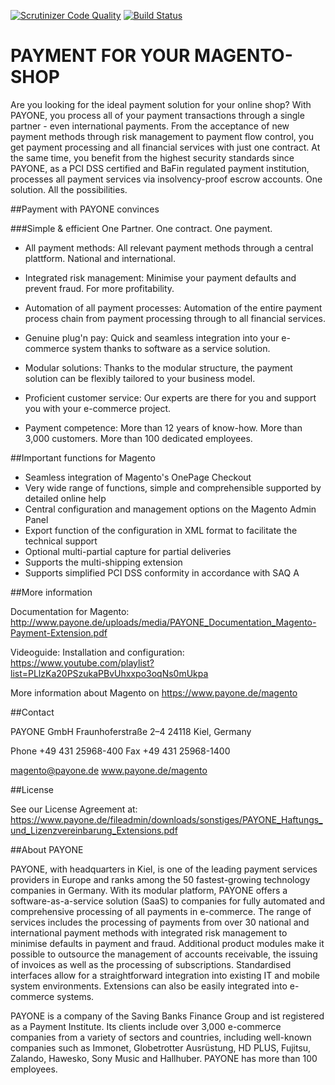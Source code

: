 [![Scrutinizer Code Quality](https://scrutinizer-ci.com/g/fjbender/magento-1/badges/quality-score.png?b=master)](https://scrutinizer-ci.com/g/fjbender/magento-1/?branch=master)
[![Build Status](https://travis-ci.org/fjbender/magento-1.svg?branch=master)](https://travis-ci.org/fjbender/magento-1)

# PAYMENT FOR YOUR MAGENTO-SHOP

Are you looking for the ideal payment solution for your online shop?
With PAYONE, you process all of your payment transactions through a single partner - even international payments. From the acceptance of new payment methods through risk management to payment flow control, you get payment processing and all financial services with just one contract. At the same time, you benefit from the highest security standards since PAYONE, as a PCI DSS certified and BaFin regulated payment institution, processes all payment services via insolvency-proof escrow accounts. One solution. All the possibilities.

##Payment with PAYONE convinces


###Simple & efficient
One Partner. One contract. One payment.

* All payment methods: 
All relevant payment methods through a central plattform. National and international.

* Integrated risk management: 
Minimise your payment defaults and prevent fraud. For more profitability.

* Automation of all payment processes: 
Automation of the entire payment process chain from payment processing through to all financial services.

* Genuine plug'n pay: 
Quick and seamless integration into your e-commerce system thanks to software as a service solution.

* Modular solutions: 
Thanks to the modular structure, the payment solution can be flexibly tailored to your business model.

* Proficient customer service: 
Our experts are there for you and support you with your e-commerce project.

* Payment competence: 
More than 12 years of know-how. More than 3,000 customers. More than 100 dedicated employees. 



##Important functions for Magento

* Seamless integration of Magento's OnePage Checkout
* Very wide range of functions, simple and comprehensible supported by detailed online help
* Central configuration and management options on the Magento Admin Panel
* Export function of the configuration in XML format to facilitate the technical support
* Optional multi-partial capture for partial deliveries
* Supports the multi-shipping extension
* Supports simplified PCI DSS conformity in accordance with SAQ A



##More information

Documentation for Magento: http://www.payone.de/uploads/media/PAYONE_Documentation_Magento-Payment-Extension.pdf

Videoguide: Installation and configuration: https://www.youtube.com/playlist?list=PLlzKa20PSzukaPBvUhxxpo3oqNs0mUkpa

More information about Magento on https://www.payone.de/magento

##Contact

PAYONE GmbH
Fraunhoferstraße 2–4
24118 Kiel, Germany

Phone +49 431 25968-400
Fax +49 431 25968-1400

magento@payone.de
www.payone.de/magento

##License

See our License Agreement at: https://www.payone.de/fileadmin/downloads/sonstiges/PAYONE_Haftungs_und_Lizenzvereinbarung_Extensions.pdf

##About PAYONE

PAYONE, with headquarters in Kiel, is one of the leading payment services providers in Europe and ranks among the 50 fastest-growing technology companies in Germany. With its modular platform, PAYONE offers a software-as-a-service solution (SaaS) to companies for fully automated and comprehensive processing of all payments in e-commerce. The range of services includes the processing of payments from over 30 national and international payment methods with integrated risk management to minimise defaults in payment and fraud. Additional product modules make it possible to outsource the management of accounts receivable, the issuing of invoices as well as the processing of subscriptions. Standardised interfaces allow for a straightforward integration into existing IT and mobile system environments. Extensions can also be easily integrated into e-commerce systems.

PAYONE is a company of the Saving Banks Finance Group and ist registered as a Payment Institute. Its clients include over 3,000 e-commerce companies from a variety of sectors and countries, including well-known companies such as Immonet, Globetrotter Ausrüstung, HD PLUS, Fujitsu, Zalando, Hawesko, Sony Music and Hallhuber. PAYONE has more than 100 employees.
